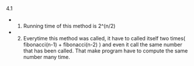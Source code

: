 4.1 
- 1. Running time of this method is 2^(n/2)
- 2. Everytime this method was called, it have to called itself two times( fibonacci(n-1) + fibonacci(n-2) ) and even it call the same number that has been called. That make program have to compute the same number many time.